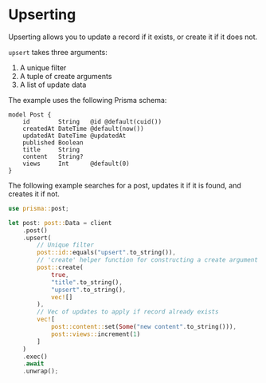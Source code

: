# Upserting

Upserting allows you to update a record if it exists, or create it if it does not.

`upsert` takes three arguments:
1. A unique filter
2. A tuple of create arguments
3. A list of update data

The example uses the following Prisma schema:

```prisma
model Post {
    id        String   @id @default(cuid())
    createdAt DateTime @default(now())
    updatedAt DateTime @updatedAt
    published Boolean
    title     String
    content   String?
    views     Int      @default(0)
}
```

The following example searches for a post, updates it if it is found, and creates it if not.

```rust
use prisma::post;

let post: post::Data = client
    .post()
    .upsert(
        // Unique filter
        post::id::equals("upsert".to_string()),
        // 'create' helper function for constructing a create argument tuple
        post::create(
            true,
            "title".to_string(),
            "upsert".to_string(),
            vec![]
        ),
        // Vec of updates to apply if record already exists
        vec![
            post::content::set(Some("new content".to_string())),
            post::views::increment(1)
        ]
    )
    .exec()
    .await
    .unwrap();
```
